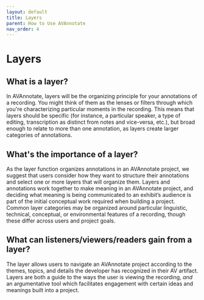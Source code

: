 ```yaml
---
layout: default
title: Layers
parent: How to Use AVAnnotate
nav_order: 4
---
```

# Layers

## What is a layer?
In AVAnnotate, layers will be the organizing principle for your annotations of a recording. You might think of them as the lenses or filters through which you're characterizing particular moments in the recording. This means that layers should be specific (for instance, a particular speaker, a type of editing, transcription as distinct from notes and vice-versa, etc.), but broad enough to relate to more than one annotation, as layers create larger categories of annotations. 

## What's the importance of a layer?
As the layer function organizes annotations in an AVAnnotate project, we suggest that users consider how they want to structure their annotations and select one or more layers that will organize them. Layers and annotations work together to make meaning in an AVAnnotate project, and deciding what meaning is being communicated to an exhibit’s audience is part of the initial conceptual work required when building a project. Common layer categories may be organized around particular linguistic, technical, conceptual, or environmental features of a recording, though these differ across users and project goals. 

## What can listeners/viewers/readers gain from a layer?
The layer allows users to navigate an AVAnnotate project according to the themes, topics, and details the developer has recognized in their AV artifact. Layers are both a guide to the ways the user is viewing the recording, _and_ an argumentative tool which facilitates engagement with certain ideas and meanings built into a project.

